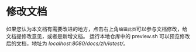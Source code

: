 # 修改文档

如果您认为本文档有需要改进的地方，点击右上角`编辑此页`可以参与文档修改，给文档提修改意见，或者是新增文档。
运行本地仓库中的 preview.sh 可以预览修改后的文档，地址为 *localhost:8080/docs/zh/latest/*。